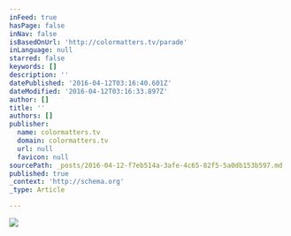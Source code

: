 ```yaml
---
inFeed: true
hasPage: false
inNav: false
isBasedOnUrl: 'http://colormatters.tv/parade'
inLanguage: null
starred: false
keywords: []
description: ''
datePublished: '2016-04-12T03:16:40.601Z'
dateModified: '2016-04-12T03:16:33.897Z'
author: []
title: ''
authors: []
publisher:
  name: colormatters.tv
  domain: colormatters.tv
  url: null
  favicon: null
sourcePath: _posts/2016-04-12-f7eb514a-3afe-4c65-82f5-5a0db153b597.md
published: true
_context: 'http://schema.org'
_type: Article

---
```

![](http://static1.squarespace.com/static/51365cfee4b00e99bdc5b630/530a8904e4b0b726cf113268/530a892be4b096bf489fdfea/1393199407348/20121122_094441.jpg?format=500w)